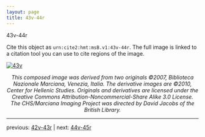 ```yaml
---
layout: page
title: 43v-44r
---
```


43v-44r

Cite this object as `urn:cite2:hmt:msB.v1:43v-44r`. The full image is linked to a citation tool you can use to cite regions of the image.

[![43v](http://www.homermultitext.org/iipsrv?IIIF=/project/homer/pyramidal/deepzoom/hmt/vbbifolio/v1/vb_43v_44r.tif/full/800,/0/default.jpg)](http://www.homermultitext.org/ict2/?urn=urn:cite2:hmt:vbbifolio.v1:vb_43v_44r) 

<p style="text-align: center; font-style: italic;">This composed image was derived from two originals ©2007, Biblioteca Nazionale Marciana, Venezia, Italia. The derivative images are ©2010, Center for Hellenic Studies. Originals and derivatives are licensed under the Creative Commons Attribution-Noncommercial-Share Alike 3.0 License. The CHS/Marciana Imaging Project was directed by David Jacobs of the British Library.</p>

---

previous: [42v-43r](../42v-43r/) | next: [44v-45r](../44v-45r/)